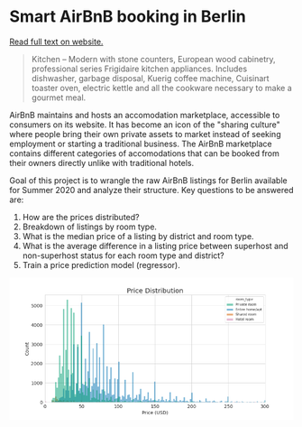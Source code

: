 # Smart AirBnB booking in Berlin

<a href="https://www.christianhaller.me/blog/projectblog/2020-09-21-Berlin_AirBnB/" target="_blank">Read full text on website.</a><br>

>Kitchen – Modern with stone counters, European wood cabinetry, professional series Frigidaire kitchen appliances. Includes dishwasher, garbage disposal, Kuerig coffee machine, Cuisinart toaster oven, electric kettle and all the cookware necessary to make a gourmet meal.

AirBnB maintains and hosts an accomodation marketplace, accessible to consumers on its website. It has become an icon of the "sharing culture" where people bring their own private assets to market instead of seeking employment or starting a traditional business.
The AirBnB marketplace contains different categories of accomodations that can be booked from their owners directly unlike with traditional hotels.

Goal of this project is to wrangle the raw AirBnB listings for Berlin available for Summer 2020 and analyze their structure.
Key questions to be answered are:
1. How are the prices distributed?
2. Breakdown of listings by room type.
3. What is the median price of a listing by district and room type.
4. What is the average difference in a listing price between superhost and non-superhost status for each room type and district?
5. Train a price prediction model (regressor).

![](https://raw.githubusercontent.com/ChristianHallerX/DataScienceProjects/master/AirBNB_Berlin/price_distribution.png)
